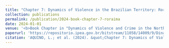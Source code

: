 ```yaml
---
title: "Chapter 7: Dynamics of Violence in the Brazilian Territory: Roraima"
collection: publications
permalink: /publication/2024-book-chapter-7-roraima
date: 2024-01-01
venue: '<b>Book Chapter in "Dynamics of Violence and Crime in the North of Brazil" (Ipea, 2024)</b>'
paperurl: 'https://repositorio.ipea.gov.br/bitstream/11058/14009/9/Dinamicas_da_violencia_Cap7.pdf'
citation: 'AQUINO, L.; et al. (2024). &quot;Chapter 7: Dynamics of Violence in the Brazilian Territory: Roraima&quot;. In: <i>Dynamics of Violence and Crime in the North of Brazil</i>. 1 ed. Brasília: Ipea, p. 249-288.'
---
```

